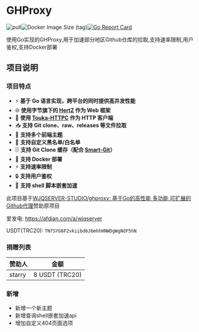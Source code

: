 # GHProxy

![pull](https://img.shields.io/docker/pulls/wjqserver/ghproxy.svg)![Docker Image Size (tag)](https://img.shields.io/docker/image-size/wjqserver/ghproxy/latest)[![Go Report Card](https://goreportcard.com/badge/github.com/WJQSERVER-STUDIO/ghproxy)](https://goreportcard.com/report/github.com/WJQSERVER-STUDIO/ghproxy)

使用Go实现的GHProxy,用于加速部分地区Github仓库的拉取,支持速率限制,用户鉴权,支持Docker部署

## 项目说明

### 项目特点

- ⚡ **基于 Go 语言实现，跨平台的同时提供高并发性能**
- 🌐 **使用字节旗下的 [HertZ](https://github.com/cloudwego/hertz) 作为 Web 框架**
- 📡 **使用 [Touka-HTTPC](https://github.com/satomitouka/touka-httpc) 作为 HTTP 客户端**
- 📥 **支持 Git clone、raw、releases 等文件拉取**
- 🎨 **支持多个前端主题**
- 🚫 **支持自定义黑名单/白名单**
- 🗄️ **支持 Git Clone 缓存（配合 [Smart-Git](https://github.com/WJQSERVER-STUDIO/smart-git)）**
- 🐳 **支持 Docker 部署**
- ⚡ **支持速率限制**
- 🔒 **支持用户鉴权**
- 🐚 **支持 shell 脚本嵌套加速**

此项目基于[WJQSERVER-STUDIO/ghproxy: 基于Go的高性能,多功能,可扩展的Github代理](https://github.com/WJQSERVER-STUDIO/ghproxy)赞助原项目

爱发电: https://afdian.com/a/wjqserver

USDT(TRC20): `TNfSYG6F2vkiibd6J6mhhHNWDgWgNdF5hN`

### 捐赠列表

| 赞助人 | 金额           |
| ------ | -------------- |
| starry | 8 USDT (TRC20) |

### 新增

- 新增一个新主题
- 新增查询shell嵌套加速api
- 增加自定义404页面选项

